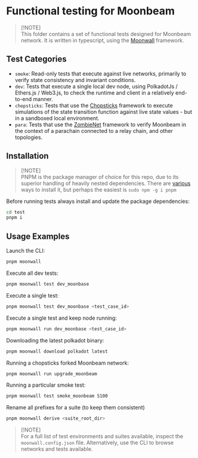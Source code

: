 # Functional testing for Moonbeam

> [!NOTE]\
> This folder contains a set of functional tests designed for Moonbeam network.
It is written in typescript, using the [Moonwall](https://moonsong-labs.github.io/moonwall/) framework.

## Test Categories

- `smoke`: Read-only tests that execute against live networks, primarily to verify state consistency and invariant conditions.
- `dev`: Tests that execute a single local dev node, using PolkadotJs / Ethers.js / Web3.js, to check the runtime and client in a relatively end-to-end manner.
- `chopsticks`: Tests that use the [Chopsticks](https://github.com/AcalaNetwork/chopsticks) framework to execute simulations of the state transition function against live state values - but in a sandboxed local environment.
- `para`: Tests that use the [ZombieNet](https://github.com/paritytech/zombienet) framework to verify Moonbeam in the context of a parachain connected to a relay chain, and other topologies.

## Installation

> [!NOTE]\
> PNPM is the package manager of choice for this repo, due to its superior handling of heavily nested dependencies.
There are [various](https://pnpm.io/installation) ways to install it, but perhaps the easiest is `sudo npm -g i pnpm`

Before running tests always install and update the package dependencies:

```bash
cd test
pnpm i 
```

## Usage Examples

Launch the CLI:

```bash
pnpm moonwall
```

Execute all dev tests:

```bash
pnpm moonwall test dev_moonbase
```

Execute a single test:

```bash
pnpm moonwall test dev_moonbase <test_case_id>
```

Execute a single test and keep node running:

```bash
pnpm moonwall run dev_moonbase <test_case_id>
```

Downloading the latest polkadot binary:

```bash
pnpm moonwall download polkadot latest
```

Running a chopsticks forked Moonbeam network:

```bash
pnpm moonwall run upgrade_moonbeam
```

Running a particular smoke test:

```bash
pnpm moonwall test smoke_moonbeam S100
```

Rename all prefixes for a suite (to keep them consistent)

```bash
pnpm moonwall derive <suite_root_dir> 
```

> [!NOTE]\
> For a full list of test environments and suites available, inspect the `moonwall.config.json` file.
Alternatively, use the CLI to browse networks and tests available.
